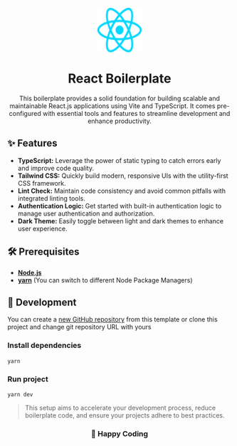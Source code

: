 <p align="center">
  <img src="https://raw.githubusercontent.com/sankaSanjeeva/react-boilerplate/main/public/react.svg" alt="React" width="100" height="100"/>
</p>

<h1 align="center">React Boilerplate</h1>

<p align='center'>
This boilerplate provides a solid foundation for building scalable and maintainable React.js applications using Vite and TypeScript. It comes pre-configured with essential tools and features to streamline development and enhance productivity.
</p>

## ✨ Features

- **TypeScript:** Leverage the power of static typing to catch errors early and improve code quality.
- **Tailwind CSS:** Quickly build modern, responsive UIs with the utility-first CSS framework.
- **Lint Check:** Maintain code consistency and avoid common pitfalls with integrated linting tools.
- **Authentication Logic:** Get started with built-in authentication logic to manage user authentication and authorization.
- **Dark Theme:** Easily toggle between light and dark themes to enhance user experience.

## 🛠️ Prerequisites

- **[Node.js](https://nodejs.org/en)**
- **[yarn](https://yarnpkg.com/)** (You can switch to different Node Package Managers)

## 🚀 Development

You can create a [new GitHub repository](https://github.com/new?template_name=react-boilerplate&template_owner=sankaSanjeeva) from this template or clone this project and change git repository URL with yours

### Install dependencies

```
yarn
```

### Run project

```
yarn dev
```

> This setup aims to accelerate your development process, reduce boilerplate code, and ensure your projects adhere to best practices.

<h3 align='center'>🎉 Happy Coding</h3>
